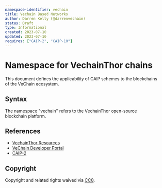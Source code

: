 ```yaml
---
namespace-identifier: vechain
title: Vechain Based Networks
author: Darren Kelly (@darrenvechain)
status: Draft
type: Informational
created: 2023-07-10
updated: 2023-07-10
requires: ["CAIP-2", "CAIP-10"]
---
```


# Namespace for VechainThor chains

This document defines the applicability of CAIP schemes to the blockchains of
the VeChain ecosystem.

## Syntax

The namespace "vechain" refers to the VechainThor open-source blockchain platform.

## References

- [VechainThor Resources](https://www.vechain.org/vechainthor/)
- [VeChain Developer Portal](https://docs.vechain.org/)
- [CAIP-2](https://github.com/ChainAgnostic/CAIPs/blob/master/CAIPs/caip-2.md)

## Copyright

Copyright and related rights waived via [CC0](https://creativecommons.org/publicdomain/zero/1.0/).
